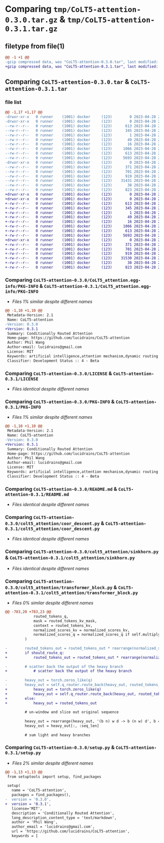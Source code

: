 # Comparing `tmp/CoLT5-attention-0.3.0.tar.gz` & `tmp/CoLT5-attention-0.3.1.tar.gz`

## filetype from file(1)

```diff
@@ -1 +1 @@
-gzip compressed data, was "CoLT5-attention-0.3.0.tar", last modified: Fri Apr 28 22:48:00 2023, max compression
+gzip compressed data, was "CoLT5-attention-0.3.1.tar", last modified: Fri Apr 28 22:50:20 2023, max compression
```

## Comparing `CoLT5-attention-0.3.0.tar` & `CoLT5-attention-0.3.1.tar`

### file list

```diff
@@ -1,17 +1,17 @@
-drwxr-xr-x   0 runner    (1001) docker     (123)        0 2023-04-28 22:48:00.439718 CoLT5-attention-0.3.0/
-drwxr-xr-x   0 runner    (1001) docker     (123)        0 2023-04-28 22:48:00.435718 CoLT5-attention-0.3.0/CoLT5_attention.egg-info/
--rw-r--r--   0 runner    (1001) docker     (123)      613 2023-04-28 22:48:00.000000 CoLT5-attention-0.3.0/CoLT5_attention.egg-info/PKG-INFO
--rw-r--r--   0 runner    (1001) docker     (123)      345 2023-04-28 22:48:00.000000 CoLT5-attention-0.3.0/CoLT5_attention.egg-info/SOURCES.txt
--rw-r--r--   0 runner    (1001) docker     (123)        1 2023-04-28 22:48:00.000000 CoLT5-attention-0.3.0/CoLT5_attention.egg-info/dependency_links.txt
--rw-r--r--   0 runner    (1001) docker     (123)       49 2023-04-28 22:48:00.000000 CoLT5-attention-0.3.0/CoLT5_attention.egg-info/requires.txt
--rw-r--r--   0 runner    (1001) docker     (123)       16 2023-04-28 22:48:00.000000 CoLT5-attention-0.3.0/CoLT5_attention.egg-info/top_level.txt
--rw-r--r--   0 runner    (1001) docker     (123)     1066 2023-04-28 22:47:47.000000 CoLT5-attention-0.3.0/LICENSE
--rw-r--r--   0 runner    (1001) docker     (123)      613 2023-04-28 22:48:00.439718 CoLT5-attention-0.3.0/PKG-INFO
--rw-r--r--   0 runner    (1001) docker     (123)     5693 2023-04-28 22:47:47.000000 CoLT5-attention-0.3.0/README.md
-drwxr-xr-x   0 runner    (1001) docker     (123)        0 2023-04-28 22:48:00.439718 CoLT5-attention-0.3.0/colt5_attention/
--rw-r--r--   0 runner    (1001) docker     (123)      371 2023-04-28 22:47:47.000000 CoLT5-attention-0.3.0/colt5_attention/__init__.py
--rw-r--r--   0 runner    (1001) docker     (123)      701 2023-04-28 22:47:47.000000 CoLT5-attention-0.3.0/colt5_attention/coor_descent.py
--rw-r--r--   0 runner    (1001) docker     (123)      919 2023-04-28 22:47:47.000000 CoLT5-attention-0.3.0/colt5_attention/sinkhorn.py
--rw-r--r--   0 runner    (1001) docker     (123)    31431 2023-04-28 22:47:47.000000 CoLT5-attention-0.3.0/colt5_attention/transformer_block.py
--rw-r--r--   0 runner    (1001) docker     (123)       38 2023-04-28 22:48:00.439718 CoLT5-attention-0.3.0/setup.cfg
--rw-r--r--   0 runner    (1001) docker     (123)      823 2023-04-28 22:47:47.000000 CoLT5-attention-0.3.0/setup.py
+drwxr-xr-x   0 runner    (1001) docker     (123)        0 2023-04-28 22:50:20.752855 CoLT5-attention-0.3.1/
+drwxr-xr-x   0 runner    (1001) docker     (123)        0 2023-04-28 22:50:20.752855 CoLT5-attention-0.3.1/CoLT5_attention.egg-info/
+-rw-r--r--   0 runner    (1001) docker     (123)      613 2023-04-28 22:50:20.000000 CoLT5-attention-0.3.1/CoLT5_attention.egg-info/PKG-INFO
+-rw-r--r--   0 runner    (1001) docker     (123)      345 2023-04-28 22:50:20.000000 CoLT5-attention-0.3.1/CoLT5_attention.egg-info/SOURCES.txt
+-rw-r--r--   0 runner    (1001) docker     (123)        1 2023-04-28 22:50:20.000000 CoLT5-attention-0.3.1/CoLT5_attention.egg-info/dependency_links.txt
+-rw-r--r--   0 runner    (1001) docker     (123)       49 2023-04-28 22:50:20.000000 CoLT5-attention-0.3.1/CoLT5_attention.egg-info/requires.txt
+-rw-r--r--   0 runner    (1001) docker     (123)       16 2023-04-28 22:50:20.000000 CoLT5-attention-0.3.1/CoLT5_attention.egg-info/top_level.txt
+-rw-r--r--   0 runner    (1001) docker     (123)     1066 2023-04-28 22:50:07.000000 CoLT5-attention-0.3.1/LICENSE
+-rw-r--r--   0 runner    (1001) docker     (123)      613 2023-04-28 22:50:20.752855 CoLT5-attention-0.3.1/PKG-INFO
+-rw-r--r--   0 runner    (1001) docker     (123)     5693 2023-04-28 22:50:07.000000 CoLT5-attention-0.3.1/README.md
+drwxr-xr-x   0 runner    (1001) docker     (123)        0 2023-04-28 22:50:20.752855 CoLT5-attention-0.3.1/colt5_attention/
+-rw-r--r--   0 runner    (1001) docker     (123)      371 2023-04-28 22:50:07.000000 CoLT5-attention-0.3.1/colt5_attention/__init__.py
+-rw-r--r--   0 runner    (1001) docker     (123)      701 2023-04-28 22:50:07.000000 CoLT5-attention-0.3.1/colt5_attention/coor_descent.py
+-rw-r--r--   0 runner    (1001) docker     (123)      919 2023-04-28 22:50:07.000000 CoLT5-attention-0.3.1/colt5_attention/sinkhorn.py
+-rw-r--r--   0 runner    (1001) docker     (123)    31530 2023-04-28 22:50:07.000000 CoLT5-attention-0.3.1/colt5_attention/transformer_block.py
+-rw-r--r--   0 runner    (1001) docker     (123)       38 2023-04-28 22:50:20.752855 CoLT5-attention-0.3.1/setup.cfg
+-rw-r--r--   0 runner    (1001) docker     (123)      823 2023-04-28 22:50:07.000000 CoLT5-attention-0.3.1/setup.py
```

### Comparing `CoLT5-attention-0.3.0/CoLT5_attention.egg-info/PKG-INFO` & `CoLT5-attention-0.3.1/CoLT5_attention.egg-info/PKG-INFO`

 * *Files 1% similar despite different names*

```diff
@@ -1,10 +1,10 @@
 Metadata-Version: 2.1
 Name: CoLT5-attention
-Version: 0.3.0
+Version: 0.3.1
 Summary: Conditionally Routed Attention
 Home-page: https://github.com/lucidrains/CoLT5-attention
 Author: Phil Wang
 Author-email: lucidrains@gmail.com
 License: MIT
 Keywords: artificial intelligence,attention mechanism,dynamic routing
 Classifier: Development Status :: 4 - Beta
```

### Comparing `CoLT5-attention-0.3.0/LICENSE` & `CoLT5-attention-0.3.1/LICENSE`

 * *Files identical despite different names*

### Comparing `CoLT5-attention-0.3.0/PKG-INFO` & `CoLT5-attention-0.3.1/PKG-INFO`

 * *Files 1% similar despite different names*

```diff
@@ -1,10 +1,10 @@
 Metadata-Version: 2.1
 Name: CoLT5-attention
-Version: 0.3.0
+Version: 0.3.1
 Summary: Conditionally Routed Attention
 Home-page: https://github.com/lucidrains/CoLT5-attention
 Author: Phil Wang
 Author-email: lucidrains@gmail.com
 License: MIT
 Keywords: artificial intelligence,attention mechanism,dynamic routing
 Classifier: Development Status :: 4 - Beta
```

### Comparing `CoLT5-attention-0.3.0/README.md` & `CoLT5-attention-0.3.1/README.md`

 * *Files identical despite different names*

### Comparing `CoLT5-attention-0.3.0/colt5_attention/coor_descent.py` & `CoLT5-attention-0.3.1/colt5_attention/coor_descent.py`

 * *Files identical despite different names*

### Comparing `CoLT5-attention-0.3.0/colt5_attention/sinkhorn.py` & `CoLT5-attention-0.3.1/colt5_attention/sinkhorn.py`

 * *Files identical despite different names*

### Comparing `CoLT5-attention-0.3.0/colt5_attention/transformer_block.py` & `CoLT5-attention-0.3.1/colt5_attention/transformer_block.py`

 * *Files 0% similar despite different names*

```diff
@@ -783,20 +783,23 @@
             routed_tokens_q,
             mask = routed_tokens_kv_mask,
             context = routed_tokens_kv,
             normalized_scores_kv = normalized_scores_kv,
             normalized_scores_q = normalized_scores_q if self.multiply_queries_by_score else None
         )
 
-        routed_tokens_out = routed_tokens_out * rearrange(normalized_scores_q, '... -> ... 1')
+        if should_route_q:
+            routed_tokens_out = routed_tokens_out * rearrange(normalized_scores_q, '... -> ... 1')
 
-        # scatter back the output of the heavy branch
+            # scatter back the output of the heavy branch
 
-        heavy_out = torch.zeros_like(q)
-        heavy_out = self.q_router.route_back(heavy_out, routed_tokens_out, indices_q)
+            heavy_out = torch.zeros_like(q)
+            heavy_out = self.q_router.route_back(heavy_out, routed_tokens_out, indices_q)
+        else:
+            heavy_out = routed_tokens_out
 
         # un-window and slice out original sequence
 
         heavy_out = rearrange(heavy_out, '(b n) w d -> b (n w) d', b = batch)
         heavy_out = heavy_out[:, :seq_len]
 
         # sum light and heavy branches
```

### Comparing `CoLT5-attention-0.3.0/setup.py` & `CoLT5-attention-0.3.1/setup.py`

 * *Files 2% similar despite different names*

```diff
@@ -1,13 +1,13 @@
 from setuptools import setup, find_packages
 
 setup(
   name = 'CoLT5-attention',
   packages = find_packages(),
-  version = '0.3.0',
+  version = '0.3.1',
   license='MIT',
   description = 'Conditionally Routed Attention',
   long_description_content_type = 'text/markdown',
   author = 'Phil Wang',
   author_email = 'lucidrains@gmail.com',
   url = 'https://github.com/lucidrains/CoLT5-attention',
   keywords = [
```

